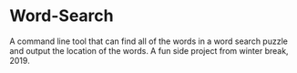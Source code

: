 # Word-Search
A command line tool that can find all of the words in a word search puzzle and output the location of the words. A fun side project from winter break, 2019.

